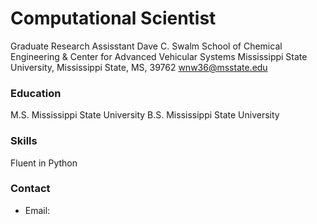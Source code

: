 # Computational Scientist

Graduate Research Assisstant
Dave C. Swalm School of Chemical Engineering & Center for Advanced Vehicular Systems
Mississippi State University, Mississippi State, MS, 39762
wnw36@msstate.edu



### Education
M.S. Mississippi State University
B.S. Mississippi State University

### Skills
Fluent in Python



### Contact
- Email: 
